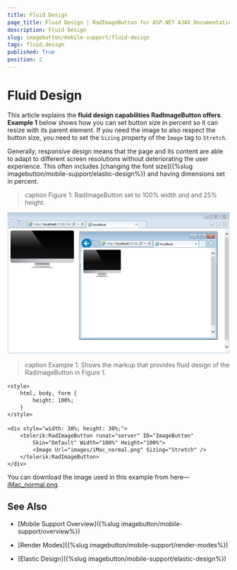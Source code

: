 ```yaml
---
title: Fluid Design
page_title: Fluid Design | RadImageButton for ASP.NET AJAX Documentation
description: Fluid Design
slug: imagebutton/mobile-support/fluid-design
tags: fluid,design
published: True
position: 2
---
```


# Fluid Design

This article explains the **fluid design capabilities RadImageButton offers**. **Example 1** below shows how you can set button size in percent so it can resize with its parent element. If you need the image to also respect the button size, you need to set the `Sizing` property of the `Image` tag to `Stretch`.

Generally, responsive design means that the page and its content are able to adapt to different screen resolutions without deteriorating the user experience. This often includes [changing the font size]({%slug imagebutton/mobile-support/elastic-design%}) and having dimensions set in percent.

>caption Figure 1: RadImageButton set to 100% width and and 25% height.

![imagebutton-fluid-design](images/imagebutton-fluid-design.png)

>caption Example 1: Shows the markup that provides fluid design of the RadImageButton in Figure 1.

````ASP.NET
<style>
    html, body, form {
        height: 100%;
    }
</style>

<div style="width: 30%; height: 30%;">
    <telerik:RadImageButton runat="server" ID="ImageButton"
        Skin="Default" Width="100%" Height="100%">
        <Image Url="images/iMac_normal.png" Sizing="Stretch" />
    </telerik:RadImageButton>
</div>
````

You can download the image used in this example from here—[iMac_normal.png](images/iMac_normal.png).

## See Also

 * [Mobile Support Overview]({%slug imagebutton/mobile-support/overview%})

 * [Render Modes]({%slug imagebutton/mobile-support/render-modes%})

 * [Elastic Design]({%slug imagebutton/mobile-support/elastic-design%})


